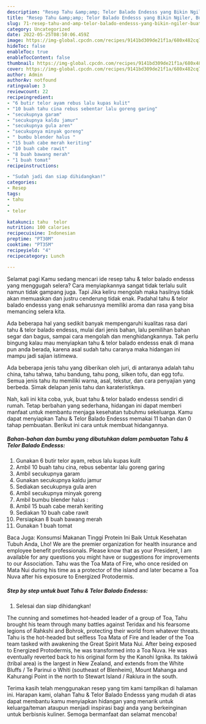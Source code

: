 ```yaml
---
description: "Resep Tahu &amp;amp; Telor Balado Endesss yang Bikin Ngiler, Buat Buka Puasa Lezat Sekali"
title: "Resep Tahu &amp;amp; Telor Balado Endesss yang Bikin Ngiler, Buat Buka Puasa Lezat Sekali"
slug: 71-resep-tahu-and-amp-telor-balado-endesss-yang-bikin-ngiler-buat-buka-puasa-lezat-sekali
category: Uncategorized
date: 2022-05-25T08:50:06.459Z
image: https://img-global.cpcdn.com/recipes/9141bd309de21f1a/680x482cq70/tahu-telor-balado-endesss-foto-resep-utama.jpg
hideToc: false
enableToc: true
enableTocContent: false
thumbnail: https://img-global.cpcdn.com/recipes/9141bd309de21f1a/680x482cq70/tahu-telor-balado-endesss-foto-resep-utama.jpg
cover: https://img-global.cpcdn.com/recipes/9141bd309de21f1a/680x482cq70/tahu-telor-balado-endesss-foto-resep-utama.jpg
author: Admin
authorAv: notfound
ratingvalue: 3
reviewcount: 22
recipeingredient:
- "6 butir telor ayam rebus lalu kupas kulit"
- "10 buah tahu cina rebus sebentar lalu goreng garing"
- "secukupnya garam"
- "secukupnya kaldu jamur"
- "secukupnya gula aren"
- "secukupnya minyak goreng"
- " bumbu blender halus "
- "15 buah cabe merah keriting"
- "10 buah cabe rawit"
- "8 buah bawang merah"
- "1 buah tomat"
recipeinstructions:

- "Sudah jadi dan siap dihidangkan!"
categories:
- Resep
tags:
- tahu
- 
- telor

katakunci: tahu  telor 
nutrition: 100 calories
recipecuisine: Indonesian
preptime: "PT30M"
cooktime: "PT35M"
recipeyield: "4"
recipecategory: Lunch

---
```



Selamat pagi Kamu sedang mencari ide resep tahu &amp; telor balado endesss yang menggugah selera? Cara menyiapkannya sangat tidak terlalu sulit namun tidak gampang juga. Tapi Jika keliru mengolah maka hasilnya tidak akan memuaskan dan justru cenderung tidak enak. Padahal tahu &amp; telor balado endesss yang enak seharusnya memiliki aroma dan rasa yang bisa memancing selera kita.


Ada beberapa hal yang sedikit banyak mempengaruhi kualitas rasa dari tahu &amp; telor balado endesss, mulai dari jenis bahan, lalu pemilihan bahan segar dan bagus, sampai cara mengolah dan menghidangkannya. Tak perlu bingung kalau mau menyiapkan tahu &amp; telor balado endesss enak di mana pun anda berada, karena asal sudah tahu caranya maka hidangan ini mampu jadi sajian istimewa.

Ada beberapa jenis tahu yang diberikan oleh juri, di antaranya adalah tahu china, tahu tahwa, tahu bandung, tahu pong, silken tofu, dan egg tofu. Semua jenis tahu itu memiliki warna, asal, tekstur, dan cara penyajian yang berbeda. Simak delapan jenis tahu dan karateristiknya.


Nah, kali ini kita coba, yuk, buat tahu &amp; telor balado endesss sendiri di rumah. Tetap berbahan yang sederhana, hidangan ini dapat memberi manfaat untuk membantu menjaga kesehatan tubuhmu sekeluarga. Kamu dapat menyiapkan Tahu &amp; Telor Balado Endesss memakai 11 bahan dan 0 tahap pembuatan. Berikut ini cara untuk membuat hidangannya.

<!--inarticleads1-->

##### Bahan-bahan dan bumbu yang dibutuhkan dalam pembuatan Tahu &amp; Telor Balado Endesss:

1. Gunakan 6 butir telor ayam, rebus lalu kupas kulit
1. Ambil 10 buah tahu cina, rebus sebentar lalu goreng garing
1. Ambil secukupnya garam
1. Gunakan secukupnya kaldu jamur
1. Sediakan secukupnya gula aren
1. Ambil secukupnya minyak goreng
1. Ambil  bumbu blender halus :
1. Ambil 15 buah cabe merah keriting
1. Sediakan 10 buah cabe rawit
1. Persiapkan 8 buah bawang merah
1. Gunakan 1 buah tomat


Baca Juga: Konsumsi Makanan Tinggi Protein Ini Baik Untuk Kesehatan Tubuh Anda, Lho! We are the premier organization for health insurance and employee benefit professionals. Please know that as your President, I am available for any questions you might have or suggestions for improvements to our Association. Tahu was the Toa Mata of Fire, who once resided on Mata Nui during his time as a protector of the island and later became a Toa Nuva after his exposure to Energized Protodermis. 

<!--inarticleads2-->

##### Step by step untuk buat Tahu &amp; Telor Balado Endesss:


1. Selesai dan siap dihidangkan!

The cunning and sometimes hot-headed leader of a group of Toa, Tahu brought his team through many battles against Teridax and his fearsome legions of Rahkshi and Bohrok, protecting their world from whatever threats. Tahu is the hot-headed but selfless Toa Mata of Fire and leader of the Toa team tasked with awakening the Great Spirit Mata Nui. After being exposed to Energized Protodermis, he was transformed into a Toa Nuva. He was eventually reverted back to his original form by the Kanohi Ignika. Its takiwā (tribal area) is the largest in New Zealand, and extends from the White Bluffs / Te Parinui o Whiti (southeast of Blenheim), Mount Mahanga and Kahurangi Point in the north to Stewart Island / Rakiura in the south. 

Terima kasih telah menggunakan resep yang tim kami tampilkan di halaman ini. Harapan kami, olahan Tahu &amp; Telor Balado Endesss yang mudah di atas dapat membantu kamu menyiapkan hidangan yang menarik untuk keluarga/teman ataupun menjadi inspirasi bagi anda yang berkeinginan untuk berbisnis kuliner. Semoga bermanfaat dan selamat mencoba!
